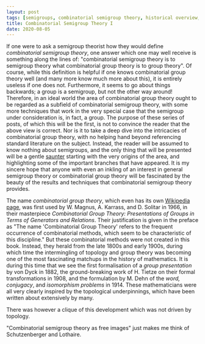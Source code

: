 ```yaml
---
layout: post
tags: [semigroups, combinatorial semigroup theory, historical overview, rewriting systems]
title: Combinatorial Semigroup Theory I
date: 2020-08-05
---
```


If one were to ask a semigroup theorist how they would define <em>combinatorial semigroup theory</em>, one answer which one may well receive is something along the lines of: "combinatorial semigroup theory is to semigroup theory what combinatorial group theory is to group theory". Of course, while this definition is helpful if one knows combinatorial group theory well (and many more know much more about this), it is entirely useless if one does not. Furthermore, it seems to go about things backwards; a group is a semigroup, but not the other way around! Therefore, in an ideal world the area of combinatorial group theory ought to be regarded as a subfield of combinatorial semigroup theory, with some more techniques that work in the very special case that the semigroup under consideration is, in fact, a group. The purpose of these series of posts, of which this will be the first, is not to convince the reader that the above view is correct. Nor is it to take a deep dive into the intricacies of combinatorial group theory, with no helping hand beyond referencing standard literature on the subject. Instead, the reader will be assumed to know nothing about semigroups, and the only thing that will be presented will be a gentle [saunter](https://www.etymonline.com/columns/post/john-muir-and-'saunter') starting with the very origins of the area, and highlighting some of the important branches that have appeared. It is my sincere hope that anyone with even an inkling of an interest in general semigroup theory or combinatorial group theory will be fascinated by the beauty of the results and techniques that combinatorial semigroup theory provides.

The name <em>combinatorial group theory</em>, which even has its own [Wikipedia page](https://en.wikipedia.org/wiki/Combinatorial_group_theory), was first used by W. Magnus, A. Karrass, and D. Solitar in 1966, in their masterpiece <em>Combinatorial Group Theory: Presentations of Groups in Terms of Generators and Relations</em>. Their justification is given in the preface as "The name 'Combinatorial Group Theory' refers to the frequent occurrence of combinatorial methods, which seem to be characteristic of this discipline." But these combinatorial methods were not created in this book. Instead, they herald from the late 1800s and early 1900s, during which time the intermingling of topology and group theory was becoming one of the most fascinating matchups in the history of mathematics. It is during this time that we see the first formalisation of a <em>group presentation</em> by von Dyck in 1882, the ground-breaking work of H. Tietze on their formal transformations in 1908, and the formulation by M. Dehn of the <em>word, conjugacy</em>, and <em>isomorphism problems</em> in 1914. These mathematicians were all very clearly inspired by the topological underpinnings, which have been written about extensively by many. 

There was however a clique of this development which was not driven by topology. 



"Combinatorial semigroup theory as free images" just makes me think of Schutzenberger and Lothaire.